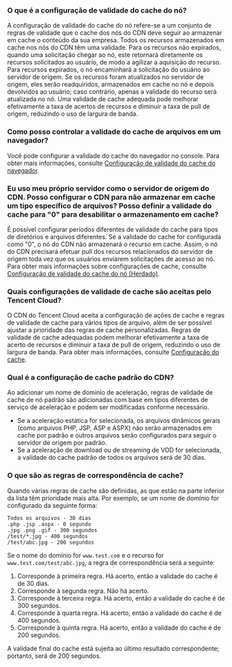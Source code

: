 [](id:q1)
### O que é a configuração de validade do cache do nó?
A configuração de validade do cache do nó refere-se a um conjunto de regras de validade que o cache dos nós do CDN deve seguir ao armazenar em cache o conteúdo da sua empresa.
Todos os recursos armazenados em cache nos nós do CDN têm uma validade. Para os recursos não expirados, quando uma solicitação chegar ao nó, este retornará diretamente os recursos solicitados ao usuário, de modo a agilizar a aquisição do recurso. Para recursos expirados, o nó encaminhará a solicitação do usuário ao servidor de origem. Se os recursos foram atualizados no servidor de origem, eles serão readquiridos, armazenados em cache no nó e depois devolvidos ao usuário; caso contrário, apenas a validade do recurso será atualizada no nó. Uma validade de cache adequada pode melhorar efetivamente a taxa de acertos de recursos e diminuir a taxa de pull de origem, reduzindo o uso de largura de banda.


[](id:q2)
### Como posso controlar a validade do cache de arquivos em um navegador?
Você pode configurar a validade do cache do navegador no console. Para obter mais informações, consulte [Configuração de validade do cache do navegador](https://intl.cloud.tencent.com/document/product/228/38932).

[](id:q3)
### Eu uso meu próprio servidor como o servidor de origem do CDN. Posso configurar o CDN para não armazenar em cache um tipo específico de arquivos? Posso definir a validade do cache para "0" para desabilitar o armazenamento em cache?
É possível configurar períodos diferentes de validade do cache para tipos de diretórios e arquivos diferentes. Se a validade do cache for configurada como "0", o nó do CDN não armazenará o recurso em cache. Assim, o nó do CDN precisará efetuar pull dos recursos relacionados do servidor de origem toda vez que os usuários enviarem solicitações de acesso ao nó. Para obter mais informações sobre configurações de cache, consulte [Configuração de validade do cache do nó (Herdado)](https://intl.cloud.tencent.com/document/product/228/35317).

[](id:q4)
### Quais configurações de validade de cache são aceitas pelo Tencent Cloud?
O CDN do Tencent Cloud aceita a configuração de ações de cache e regras de validade de cache para vários tipos de arquivo, além de ser possível ajustar a prioridade das regras de cache personalizadas. Regras de validade de cache adequadas podem melhorar efetivamente a taxa de acerto de recursos e diminuir a taxa de pull de origem, reduzindo o uso de largura de banda. Para obter mais informações, consulte [Configuração do cache](https://intl.cloud.tencent.com/document/product/228/35316).

[](id:q5)
### Qual é a configuração de cache padrão do CDN?
Ao adicionar um nome de domínio de aceleração, regras de validade de cache de nó padrão são adicionadas com base em tipos diferentes de serviço de aceleração e podem ser modificadas conforme necessário.
- Se a aceleração estática for selecionada, os arquivos dinâmicos gerais (como arquivos PHP, JSP, ASP e ASPX) não serão armazenados em cache por padrão e outros arquivos serão configurados para seguir o servidor de origem por padrão.
- Se a aceleração de download ou de streaming de VOD for selecionada, a validade do cache padrão de todos os arquivos será de 30 dias.


[](id:q6)
### O que são as regras de correspondência de cache?
Quando várias regras de cache são definidas, as que estão na parte inferior da lista têm prioridade mais alta. Por exemplo, se um nome de domínio for configurado da seguinte forma:
```
Todos os arquivos - 30 dias
.php .jsp .aspx - 0 segundo
.jpg .png .gif - 300 segundos
/test/*.jpg - 400 segundos
/test/abc.jpg - 200 segundos
```

Se o nome do domínio for `www.test.com` e o recurso for `www.test.com/test/abc.jpg`, a regra de correspondência será a seguinte:
1. Corresponde à primeira regra. Há acerto, então a validade do cache é de 30 dias.
2. Corresponde à segunda regra. Não há acerto.
3. Corresponde à terceira regra. Há acerto, então a validade do cache é de 300 segundos.
4. Corresponde à quarta regra. Há acerto, então a validade do cache é de 400 segundos.
5. Corresponde à quinta regra. Há acerto, então a validade do cache é de 200 segundos.

A validade final do cache está sujeita ao último resultado correspondente; portanto, será de 200 segundos.
